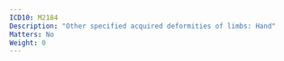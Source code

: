 ```yaml
---
ICD10: M2184
Description: "Other specified acquired deformities of limbs: Hand"
Matters: No
Weight: 0
---
```


